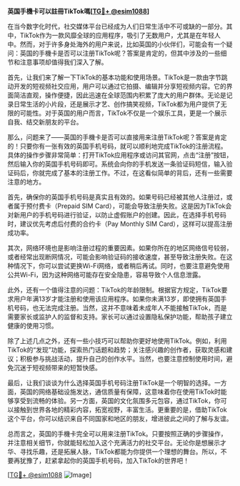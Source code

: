 **英国手機卡可以註冊TikTok嗎[[TG💪+ @esim1088](https://t.me/s/esim1088)]**

在当今数字化时代，社交媒体平台已经成为人们日常生活中不可或缺的一部分。其中，TikTok作为一款风靡全球的应用程序，吸引了无数用户，尤其是在年轻人中。然而，对于许多身处海外的用户来说，比如英国的小伙伴们，可能会有一个疑问：英国的手機卡是否可以注册TikTok呢？答案是肯定的，但其中涉及的一些细节和注意事项却值得我们深入了解。

首先，让我们来了解一下TikTok的基本功能和使用场景。TikTok是一款由字节跳动开发的短视频社交应用，用户可以通过它拍摄、编辑并分享短视频内容。它的界面简洁直观，操作便捷，因此迅速在全球范围内积累了庞大的用户群体。无论是记录日常生活的小片段，还是展示才艺、创作搞笑视频，TikTok都为用户提供了无限的可能性。对于英国的用户而言，TikTok不仅是一个娱乐工具，更是一个展示自我、结交新朋友的平台。

那么，问题来了——英国的手機卡是否可以直接用来注册TikTok呢？答案是肯定的！只要你有一张有效的英国手机号码，就可以顺利地完成TikTok的注册流程。具体的操作步骤非常简单：打开TikTok应用程序或访问其官网，点击“注册”按钮，然后输入你的英国手机号码即可。系统会向你的手机发送一条验证码短信，输入验证码后，你就完成了基本的注册工作。不过，在这看似简单的背后，还有一些需要注意的地方。

首先，确保你的英国手机号码是真实且有效的。如果号码已经被其他人注册过，或者属于预付费卡（Prepaid SIM Card），可能会导致注册失败。这是因为TikTok会对新用户的手机号码进行验证，以防止虚假账户的创建。因此，在选择手机号码时，建议优先考虑后付费的合约卡（Pay Monthly SIM Card），这样可以提高注册成功率。

其次，网络环境也是影响注册过程的重要因素。如果你所在的地区网络信号较弱，或者经常出现断网情况，可能会影响验证码的接收速度，甚至导致注册失败。在这种情况下，你可以尝试更换Wi-Fi网络，或者稍后再试。同时，也要注意避免使用公共Wi-Fi，因为这种网络可能存在安全隐患，容易导致个人信息泄露。

此外，还有一个值得注意的问题：TikTok的年龄限制。根据官方规定，TikTok要求用户年满13岁才能注册和使用该应用程序。如果你未满13岁，即使拥有英国手机号码，也无法完成注册。当然，这并不意味着未成年人不能接触TikTok，而是需要家长或监护人的监督和支持。家长可以通过设置隐私保护功能，帮助孩子建立健康的使用习惯。

除了上述几点之外，还有一些小技巧可以帮助你更好地使用TikTok。例如，利用TikTok的“发现”功能，探索热门话题和趋势；关注感兴趣的创作者，获取灵感和建议；积极参与挑战活动，提升自己的创作水平。当然，也要注意控制使用时间，避免沉迷于短视频带来的短暂快感。

最后，让我们谈谈为什么选择英国手机号码注册TikTok是一个明智的选择。一方面，英国的网络基础设施发达，通信质量有保障，这意味着你在使用TikTok时能够享受到流畅的体验。另一方面，英国的文化氛围多元包容，通过TikTok，你可以接触到世界各地的精彩内容，拓宽视野，丰富生活。更重要的是，借助TikTok这个平台，你可以结识来自不同国家和地区的朋友，增进彼此之间的了解与友谊。

总而言之，英国的手機卡完全可以用来注册TikTok。只要按照正确的步骤操作，并注意相关细节，你就能轻松加入这个充满活力的社交平台。无论你是想展示才华、寻找乐趣，还是拓展人脉，TikTok都能为你提供一个理想的舞台。所以，不要再犹豫了，赶紧拿起你的英国手机号码，加入TikTok的世界吧！

[[TG💪+ @esim1088](https://t.me/s/esim1088) ![Image](https://i.postimg.cc/4NQfJmqS/Snipaste-2025-05-13-00-14-12.png)]